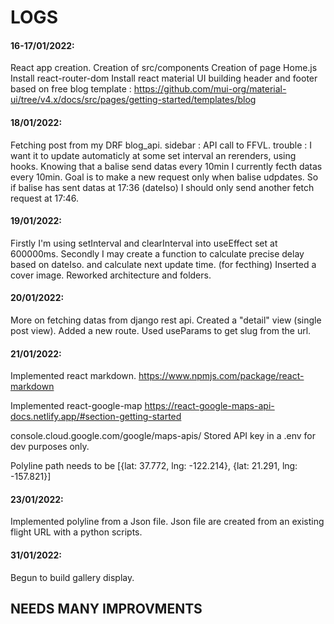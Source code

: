 # LOGS

#### 16-17/01/2022:

React app creation.
Creation of src/components
Creation of page Home.js
Install react-router-dom
Install react material UI
building header and footer based on free blog template :
https://github.com/mui-org/material-ui/tree/v4.x/docs/src/pages/getting-started/templates/blog

#### 18/01/2022:

Fetching post from my DRF blog_api.
sidebar : API call to FFVL.
trouble : I want it to update automaticly at some set interval an rerenders, using hooks.
Knowing that a balise send datas every 10min I currently fecth datas every 10min.
Goal is to make a new request only when  balise udpdates.
So if balise has sent datas at 17:36 (dateIso) I should only send another fetch request at 17:46.

#### 19/01/2022:

Firstly I'm using setInterval and clearInterval into useEffect set at 600000ms.
Secondly I may create a function to calculate precise delay based on dateIso.
and calculate next update time. (for fecthing)
Inserted a cover image.
Reworked architecture and folders.

#### 20/01/2022:

More on fetching datas from django rest api. Created a "detail" view (single post view).
Added a new route.
Used useParams to get slug from the url.

#### 21/01/2022:

Implemented react markdown.
https://www.npmjs.com/package/react-markdown

Implemented react-google-map
https://react-google-maps-api-docs.netlify.app/#section-getting-started

console.cloud.google.com/google/maps-apis/
Stored API key in a .env for dev purposes only.

Polyline path needs to be [{lat: 37.772, lng: -122.214}, {lat: 21.291, lng: -157.821}]

#### 23/01/2022:

Implemented polyline from a Json file.
Json file are created from an existing flight URL with a python scripts.

#### 31/01/2022:

Begun to build gallery display.

## NEEDS MANY IMPROVMENTS